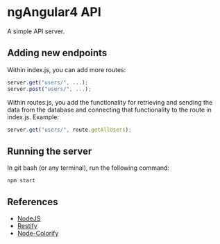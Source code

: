# ngAngular4 API

A simple API server.

## Adding new endpoints

 Within index.js, you can add more routes:

```javascript
server.get("users/", ...);
server.post("users/", ...);
```

 Within routes.js, you add the functionality for retrieving and sending the data from the database and connecting that functionality to the route in index.js.  Example:

```javascript
server.get("users/", route.getAllUsers);
```

## Running the server

In git bash (or any terminal), run the following command:

```console
npm start
```

## References

* [NodeJS](http://nodejs.org/)
* [Restify](http://restify.com/)
* [Node-Colorify](https://www.npmjs.com/package/node-colorify)
